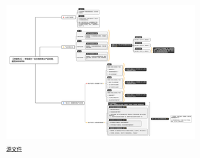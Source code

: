 ![img](https://github.com/BrooksWon/Blogs/blob/master/think/product/%E3%80%90%E6%8C%81%E7%BB%AD%E5%8A%AA%E5%8A%9B%E3%80%91%E2%80%94%20%E4%BA%89%E5%8F%96%E6%88%90%E4%B8%BA%E4%B8%80%E5%90%8D%E5%90%88%E6%A0%BC%E7%9A%84%E5%95%86%E4%B8%9A%E4%BA%A7%E5%93%81%E7%BB%8F%E7%90%86%E3%80%82%20%E5%BB%BA%E9%9B%A820210710.png)



[源文件](https://github.com/BrooksWon/Blogs/blob/master/think/product/%E3%80%90%E6%8C%81%E7%BB%AD%E5%8A%AA%E5%8A%9B%E3%80%91%E2%80%94%20%E4%BA%89%E5%8F%96%E6%88%90%E4%B8%BA%E4%B8%80%E5%90%8D%E5%90%88%E6%A0%BC%E7%9A%84%E5%95%86%E4%B8%9A%E4%BA%A7%E5%93%81%E7%BB%8F%E7%90%86%E3%80%82%20%E5%BB%BA%E9%9B%A820210710.xmind)

